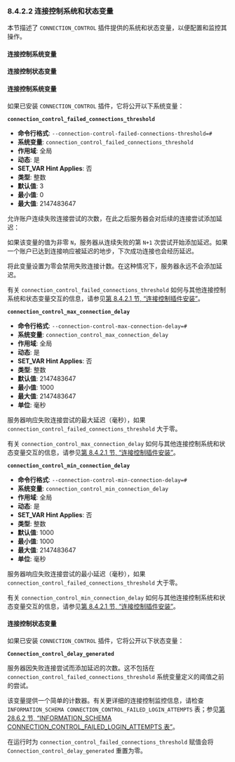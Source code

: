 ### 8.4.2.2 连接控制系统和状态变量

本节描述了 `CONNECTION_CONTROL` 插件提供的系统和状态变量，以便配置和监控其操作。

#### 连接控制系统变量

#### 连接控制状态变量

#### 连接控制系统变量

如果已安装 `CONNECTION_CONTROL` 插件，它将公开以下系统变量：

**`connection_control_failed_connections_threshold`**

- **命令行格式**: `--connection-control-failed-connections-threshold=#`
- **系统变量**: `connection_control_failed_connections_threshold`
- **作用域**: 全局
- **动态**: 是
- **SET_VAR Hint Applies**: 否
- **类型**: 整数
- **默认值**: 3
- **最小值**: 0
- **最大值**: 2147483647

允许账户连续失败连接尝试的次数，在此之后服务器会对后续的连接尝试添加延迟：

如果该变量的值为非零 `N`，服务器从连续失败的第 `N+1` 次尝试开始添加延迟。如果一个账户已达到连接响应被延迟的地步，下次成功连接也会经历延迟。

将此变量设置为零会禁用失败连接计数。在这种情况下，服务器永远不会添加延迟。

有关 `connection_control_failed_connections_threshold` 如何与其他连接控制系统和状态变量交互的信息，请参见[第 8.4.2.1 节, “连接控制插件安装”](#8-4-2-1)。

**`connection_control_max_connection_delay`**

- **命令行格式**: `--connection-control-max-connection-delay=#`
- **系统变量**: `connection_control_max_connection_delay`
- **作用域**: 全局
- **动态**: 是
- **SET_VAR Hint Applies**: 否
- **类型**: 整数
- **默认值**: 2147483647
- **最小值**: 1000
- **最大值**: 2147483647
- **单位**: 毫秒

服务器响应失败连接尝试的最大延迟（毫秒），如果 `connection_control_failed_connections_threshold` 大于零。

有关 `connection_control_max_connection_delay` 如何与其他连接控制系统和状态变量交互的信息，请参见[第 8.4.2.1 节, “连接控制插件安装”](#8-4-2-1)。

**`connection_control_min_connection_delay`**

- **命令行格式**: `--connection-control-min-connection-delay=#`
- **系统变量**: `connection_control_min_connection_delay`
- **作用域**: 全局
- **动态**: 是
- **SET_VAR Hint Applies**: 否
- **类型**: 整数
- **默认值**: 1000
- **最小值**: 1000
- **最大值**: 2147483647
- **单位**: 毫秒

服务器响应失败连接尝试的最小延迟（毫秒），如果 `connection_control_failed_connections_threshold` 大于零。

有关 `connection_control_min_connection_delay` 如何与其他连接控制系统和状态变量交互的信息，请参见[第 8.4.2.1 节, “连接控制插件安装”](#8-4-2-1)。

#### 连接控制状态变量

如果已安装 `CONNECTION_CONTROL` 插件，它将公开以下状态变量：

**`Connection_control_delay_generated`**

服务器因失败连接尝试而添加延迟的次数。这不包括在 `connection_control_failed_connections_threshold` 系统变量定义的阈值之前的尝试。

该变量提供一个简单的计数器。有关更详细的连接控制监控信息，请检查 `INFORMATION_SCHEMA CONNECTION_CONTROL_FAILED_LOGIN_ATTEMPTS` 表；参见[第 28.6.2 节, “INFORMATION_SCHEMA CONNECTION_CONTROL_FAILED_LOGIN_ATTEMPTS 表”](#28-6-2)。

在运行时为 `connection_control_failed_connections_threshold` 赋值会将 `Connection_control_delay_generated` 重置为零。